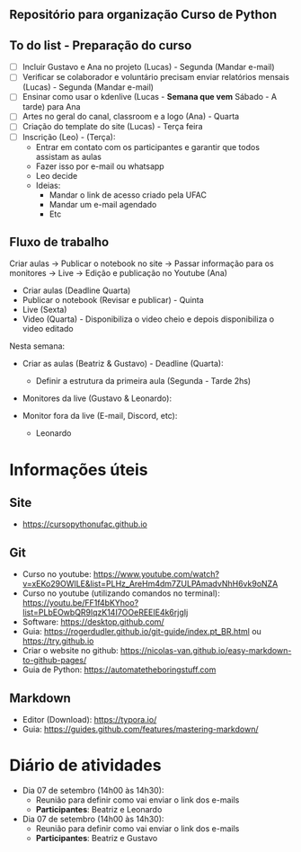## Repositório para organização Curso de Python

## To do list - Preparação do curso

- [ ] Incluir Gustavo e Ana no projeto (Lucas) - Segunda (Mandar e-mail)
- [ ] Verificar se colaborador e voluntário precisam enviar relatórios mensais (Lucas) - Segunda (Mandar e-mail)
- [ ] Ensinar como usar o kdenlive (Lucas - **Semana que vem** Sábado - A tarde) para Ana
- [ ] Artes no geral do canal, classroom e a logo (Ana) - Quarta
- [ ] Criação do template do site (Lucas) - Terça feira
- [ ] Inscrição (Leo) - (Terça):
  - Entrar em contato com os participantes e garantir que todos assistam as aulas
  - Fazer isso por e-mail ou whatsapp
  - Leo decide
  - Ideias:
    - Mandar o link de acesso criado pela UFAC
    - Mandar um e-mail agendado
    - Etc

## Fluxo de trabalho

Criar aulas -> Publicar o notebook no site -> Passar informação para os monitores -> Live -> Edição e publicação no Youtube (Ana)

- Criar aulas (Deadline Quarta)
- Publicar o notebook (Revisar e publicar) - Quinta
- Live (Sexta)
- Video (Quarta) - Disponibiliza o video cheio e depois disponibiliza o video editado

Nesta semana:

- Criar as aulas (Beatriz & Gustavo) - Deadline (Quarta):
  - Definir a estrutura da primeira aula (Segunda - Tarde 2hs)

- Monitores da live (Gustavo & Leonardo):
- Monitor fora da live (E-mail, Discord, etc):
  - Leonardo

# Informações úteis

## Site

* https://cursopythonufac.github.io

## Git

- Curso no youtube: https://www.youtube.com/watch?v=xEKo29OWILE&list=PLHz_AreHm4dm7ZULPAmadvNhH6vk9oNZA
- Curso no youtube (utilizando comandos no terminal): https://youtu.be/FF1f4bKYhoo?list=PLbEOwbQR9lqzK14I7OOeREEIE4k6rjgIj
- Software: https://desktop.github.com/
- Guia: https://rogerdudler.github.io/git-guide/index.pt_BR.html ou https://try.github.io
- Criar o website no github: https://nicolas-van.github.io/easy-markdown-to-github-pages/
- Guia de Python: https://automatetheboringstuff.com

## Markdown

- Editor (Download): https://typora.io/
- Guia: https://guides.github.com/features/mastering-markdown/


# Diário de atividades

- Dia 07 de setembro (14h00 às 14h30):
	- Reunião para definir como vai enviar o link dos e-mails
	- **Participantes**: Beatriz e Leonardo
- Dia 07 de setembro (14h00 às 14h30):
	- Reunião para definir como vai enviar o link dos e-mails
	- **Participantes**: Beatriz e Gustavo


